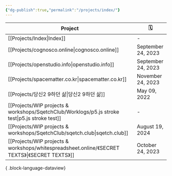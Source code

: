 ```yaml
---
{"dg-publish":true,"permalink":"/projects/index/"}
---
```



| Project                                                                                           | 🗓️                |
| ------------------------------------------------------------------------------------------------- | ------------------ |
| [[Projects/Index\|Index]]                                                                      | \-                 |
| [[Projects/cognosco.online\|cognosco.online]]                                                  | September 24, 2023 |
| [[Projects/openstudio.info\|openstudio.info]]                                                  | September 24, 2023 |
| [[Projects/spacematter.co.kr\|spacematter.co.kr]]                                              | November 24, 2023  |
| [[Projects/당신2 9하던 삶\|당신2 9하던 삶]]                                                              | May 09, 2022       |
| [[Projects/WIP projects & workshops/SqetchClub/Worklogs/p5.js stroke test\|p5.js stroke test]] | \-                 |
| [[Projects/WIP projects & workshops/SqetchClub/sqetch.club\|sqetch.club]]                      | August 19, 2024    |
| [[Projects/WIP projects & workshops/whitespreadsheet.online/《SECRET TEXTS》\|《SECRET TEXTS》]]   | October 24, 2023   |

{ .block-language-dataview}
